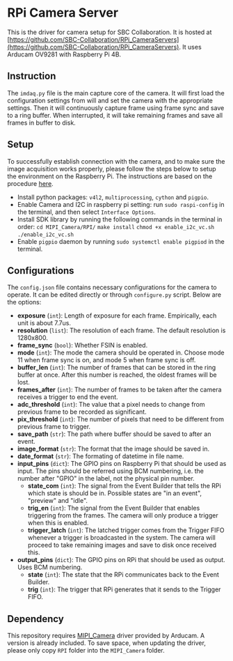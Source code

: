 # RPi Camera Server

This is the driver for camera setup for SBC Collaboration. It is hosted at [https://github.com/SBC-Collaboration/RPi_CameraServers](https://github.com/SBC-Collaboration/RPi_CameraServers). It uses Arducam OV9281 with Raspberry Pi 4B.

## Instruction
The `imdaq.py` file is the main capture core of the camera. It will first load the configuration settings from will and set the camera with the appropriate settings. Then it will continuously capture frame using frame sync and save to a ring buffer. When interrupted, it will take remaining frames and save all frames in buffer to disk.

## Setup
To successfully establish connection with the camera, and to make sure the image acquisition works properly, please follow the steps below to setup the environment on the Raspberry Pi. The instructions are based on the procedure [here](https://github.com/ArduCAM/MIPI_Camera/tree/master/RPI).
- Install python packages: `v4l2`, `multiprocessing`, `cython` and `pigpio`.
- Enable Camera and I2C in raspberry pi setting: run `sudo raspi-config` in the terminal, and then select `Interface Options`.
- Install SDK library by running the following commands in the terminal in order:
  `cd MIPI_Camera/RPI/`
  `make install`
  `chmod +x enable_i2c_vc.sh `
  `./enable_i2c_vc.sh`
- Enable `pigpio` daemon by running `sudo systemctl enable pigpiod` in the terminal.

## Configurations
The `config.json` file contains necessary configurations for the camera to operate. It can be edited directly or through `configure.py` script. Below are the options:
- **exposure** (`int`): Length of exposure for each frame. Empirically, each unit is about 7.7us.
- **resolution** (`list`): The resolution of each frame. The default resolution is 1280x800.
- **frame_sync** (`bool`): Whether FSIN is enabled.
- **mode** (`int`): The mode the camera should be operated in. Choose mode 11 when frame sync is on, and mode 5 when frame sync is off.
- **buffer_len** (`int`): The number of frames that can be stored in the ring buffer at once. After this number is reached, the oldest frames will be lost.
- **frames_after** (`int`): The number of frames to be taken after the camera receives a trigger to end the event. 
- **adc_threshold** (`int`): The value that a pixel needs to change from previous frame to be recorded as significant.
- **pix_threshold** (`int`): The number of pixels that need to be different from previous frame to trigger.
- **save_path** (`str`): The path where buffer should be saved to after an event.
- **image_format** (`str`): The format that the image should be saved in.
- **date_format** (`str`): The formating of datetime in file name.
- **input_pins** (`dict`): The GPIO pins on Raspberry Pi that should be used as input. The pins should be referred using BCM numbering, i.e. the number after "GPIO" in the label, not the physical pin number. 
  - **state_com** (`int`): The signal from the Event Builder that tells the RPi which state is should be in. Possible states are "in an event", "preview" and "idle".
  - **trig_en** (`int`): The signal from the Event Builder that enables triggering from the frames. The camera will only produce a trigger when this is enabled.
  - **trigger_latch** (`int`): The latched trigger comes from the Trigger FIFO whenever a trigger is broadcasted in the system. The camera will proceed to take remaining images and save to disk once received this.
- **output_pins** (`dict`): The GPIO pins on RPi that should be used as output. Uses BCM numbering.
  - **state** (`int`): The state that the RPi communicates back to the Event Builder.
  - **trig** (`int`): The trigger that RPi generates that it sends to the Trigger FIFO.

## Dependency
This repository requires [MIPI_Camera](https://github.com/ArduCAM/MIPI_Camera) driver provided by Arducam. A version is already included. To save space, when updating the driver, please only copy `RPI` folder into the `MIPI_Camera` folder.